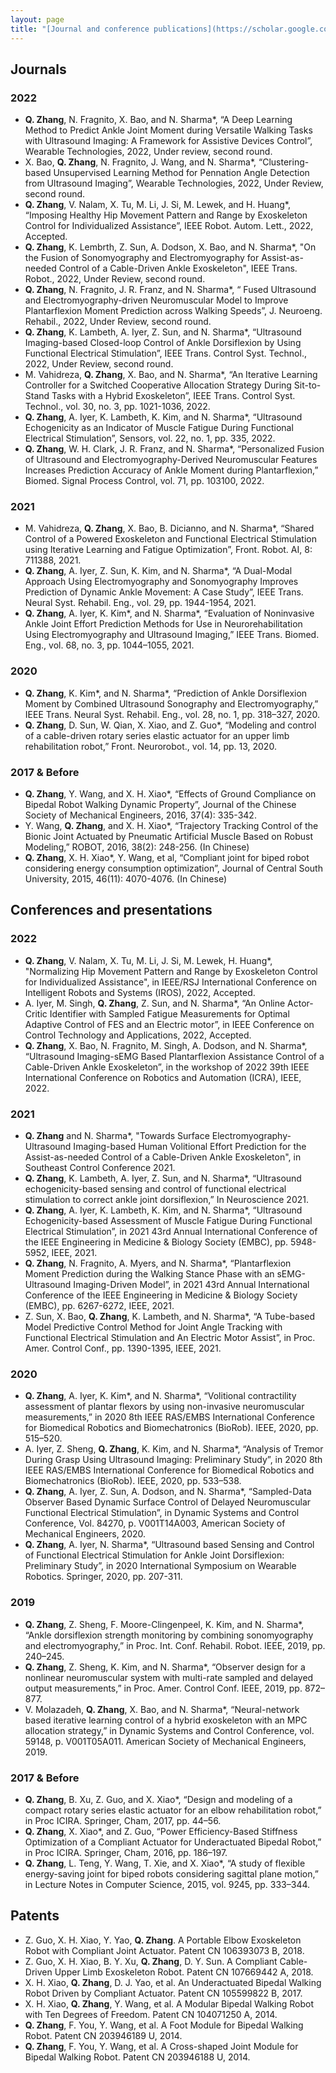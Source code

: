 ```yaml
---
layout: page
title: "[Journal and conference publications](https://scholar.google.com/citations?user=FczBCGAAAAAJ&hl=en)"
---
```

## Journals
### 2022
- **Q. Zhang**, N. Fragnito, X. Bao, and N. Sharma*, “A Deep Learning Method to Predict Ankle Joint Moment during Versatile Walking Tasks with Ultrasound Imaging: A Framework for Assistive Devices Control”, Wearable Technologies, 2022, Under review, second round.  
- X. Bao, **Q. Zhang**, N. Fragnito, J. Wang, and N. Sharma*, “Clustering-based Unsupervised Learning Method for Pennation Angle Detection from Ultrasound Imaging”, Wearable Technologies, 2022, Under Review, second round. 
- **Q. Zhang**, V. Nalam, X. Tu, M. Li, J. Si, M. Lewek, and H. Huang*, “Imposing Healthy Hip Movement Pattern and Range by Exoskeleton Control for Individualized Assistance”, IEEE Robot. Autom. Lett., 2022, Accepted.
- **Q. Zhang**, K. Lembrth, Z. Sun, A. Dodson, X. Bao, and N. Sharma*, "On the Fusion of Sonomyography and Electromyography for Assist-as-needed Control of a Cable-Driven Ankle Exoskeleton", IEEE Trans. Robot., 2022, Under Review, second round.
- **Q. Zhang**, N. Fragnito, J. R. Franz, and N. Sharma*, “ Fused Ultrasound and Electromyography-driven Neuromuscular Model to Improve Plantarflexion Moment Prediction across Walking Speeds”, J. Neuroeng. Rehabil., 2022, Under Review, second round.
- **Q. Zhang**, K. Lambeth, A. Iyer, Z. Sun, and N. Sharma*, “Ultrasound Imaging-based Closed-loop Control of Ankle Dorsiflexion by Using Functional Electrical Stimulation”, IEEE Trans. Control Syst. Technol., 2022, Under Review, second round.
- M. Vahidreza, **Q. Zhang**, X. Bao, and N. Sharma*, “An Iterative Learning Controller for a Switched Cooperative Allocation Strategy During Sit-to-Stand Tasks with a Hybrid Exoskeleton”, IEEE Trans. Control Syst. Technol., vol. 30, no. 3, pp. 1021-1036, 2022.
- **Q. Zhang**, A. Iyer, K. Lambeth, K. Kim, and N. Sharma*, “Ultrasound Echogenicity as an Indicator of Muscle Fatigue During Functional Electrical Stimulation”, Sensors, vol. 22, no. 1, pp. 335, 2022.
- **Q. Zhang**, W. H. Clark, J. R. Franz, and N. Sharma*, “Personalized Fusion of Ultrasound and Electromyography-Derived Neuromuscular Features Increases Prediction Accuracy of Ankle Moment during Plantarflexion,” Biomed. Signal Process Control, vol. 71, pp. 103100, 2022.
### 2021
- M. Vahidreza, **Q. Zhang**, X. Bao, B. Dicianno, and N. Sharma*, “Shared Control of a Powered Exoskeleton and Functional Electrical Stimulation using Iterative Learning and Fatigue Optimization”, Front. Robot. AI, 8: 711388, 2021.
- **Q. Zhang**, A. Iyer, Z. Sun, K. Kim, and N. Sharma*, “A Dual-Modal Approach Using Electromyography and Sonomyography Improves Prediction of Dynamic Ankle Movement: A Case Study”, IEEE Trans. Neural Syst. Rehabil. Eng., vol. 29, pp. 1944-1954, 2021.
- **Q. Zhang**, A. Iyer, K. Kim*, and N. Sharma*, “Evaluation of Noninvasive Ankle Joint Effort Prediction Methods for Use in Neurorehabilitation Using Electromyography and Ultrasound Imaging,” IEEE Trans. Biomed. Eng., vol. 68, no. 3, pp. 1044–1055, 2021.
### 2020
- **Q. Zhang**, K. Kim*, and N. Sharma*, “Prediction of Ankle Dorsiflexion Moment by Combined Ultrasound Sonography and Electromyography,” IEEE Trans. Neural Syst. Rehabil. Eng., vol. 28, no. 1, pp. 318–327, 2020.
- **Q. Zhang**, D. Sun, W. Qian, X. Xiao, and Z. Guo*, “Modeling and control of a cable-driven rotary series elastic actuator for an upper limb rehabilitation robot,” Front. Neurorobot., vol. 14, pp. 13, 2020.
### 2017 & Before
- **Q. Zhang**, Y. Wang, and X. H. Xiao*, “Effects of Ground Compliance on Bipedal Robot Walking Dynamic Property”, Journal of the Chinese Society of Mechanical Engineers, 2016, 37(4): 335-342.
-	Y. Wang, **Q. Zhang**, and X. H. Xiao*, “Trajectory Tracking Control of the Bionic Joint Actuated by Pneumatic Artificial Muscle Based on Robust Modeling,” ROBOT, 2016, 38(2): 248-256. (In Chinese)
-	**Q. Zhang**, X. H. Xiao*, Y. Wang, et al, “Compliant joint for biped robot considering energy consumption optimization”, Journal of Central South University, 2015, 46(11): 4070-4076. (In Chinese)

## Conferences and presentations
### 2022
- **Q. Zhang**, V. Nalam, X. Tu, M. Li, J. Si, M. Lewek, H. Huang*, "Normalizing Hip Movement Pattern and Range by Exoskeleton Control for Individualized Assistance", in IEEE/RSJ International Conference on Intelligent Robots and Systems (IROS), 2022, Accepted.
- A. Iyer, M. Singh, **Q. Zhang**, Z. Sun, and N. Sharma*, “An Online Actor-Critic Identifier with Sampled Fatigue Measurements for Optimal Adaptive Control of FES and an Electric motor”, in IEEE Conference on Control Technology and Applications, 2022, Accepted.
- **Q. Zhang**, X. Bao, N. Fragnito, M. Singh, A. Dodson, and N. Sharma*, “Ultrasound Imaging-sEMG Based Plantarflexion Assistance Control of a Cable-Driven Ankle Exoskeleton”, in the workshop of 2022 39th IEEE International Conference on Robotics and Automation (ICRA), IEEE, 2022.
### 2021
- **Q. Zhang** and N. Sharma*, "Towards Surface Electromyography-Ultrasound Imaging-based Human Volitional Effort Prediction for the Assist-as-needed Control of a Cable-Driven Ankle Exoskeleton", in Southeast Control Conference 2021. 
- **Q. Zhang**, K. Lambeth, A. Iyer, Z. Sun, and N. Sharma*, “Ultrasound echogenicity-based sensing and control of functional electrical stimulation to correct ankle joint dorsiflexion,” In Neuroscience 2021.
- **Q. Zhang**, A. Iyer, K. Lambeth, K. Kim, and N. Sharma*, “Ultrasound Echogenicity-based Assessment of Muscle Fatigue During Functional Electrical Stimulation”, in 2021 43rd Annual International Conference of the IEEE Engineering in Medicine & Biology Society (EMBC), pp. 5948-5952, IEEE, 2021.
- **Q. Zhang**, N. Fragnito, A. Myers, and N. Sharma*, “Plantarflexion Moment Prediction during the Walking Stance Phase with an sEMG-Ultrasound Imaging-Driven Model”, in 2021 43rd Annual International Conference of the IEEE Engineering in Medicine & Biology Society (EMBC), pp. 6267-6272, IEEE, 2021.
- Z. Sun, X. Bao, **Q. Zhang**, K. Lambeth, and N. Sharma*, “A Tube-based Model Predictive Control Method for Joint Angle Tracking with Functional Electrical Stimulation and An Electric Motor Assist”, in Proc. Amer. Control Conf., pp. 1390-1395, IEEE, 2021.
### 2020
- **Q. Zhang**, A. Iyer, K. Kim*, and N. Sharma*, “Volitional contractility assessment of plantar flexors by using non-invasive neuromuscular measurements,” in 2020 8th IEEE RAS/EMBS International Conference for Biomedical Robotics and Biomechatronics (BioRob). IEEE, 2020, pp. 515–520.
- A. Iyer, Z. Sheng, **Q. Zhang**, K. Kim, and N. Sharma*, “Analysis of Tremor During Grasp Using Ultrasound Imaging: Preliminary Study”, in 2020 8th IEEE RAS/EMBS International Conference for Biomedical Robotics and Biomechatronics (BioRob). IEEE, 2020, pp. 533–538.
- **Q. Zhang**, A. Iyer, Z. Sun, A. Dodson, and N. Sharma*, “Sampled-Data Observer Based Dynamic Surface Control of Delayed Neuromuscular Functional Electrical Stimulation”, in Dynamic Systems and Control Conference, Vol. 84270, p. V001T14A003, American Society of Mechanical Engineers, 2020. 
- **Q. Zhang**, A. Iyer, N. Sharma*, “Ultrasound based Sensing and Control of Functional Electrical Stimulation for Ankle Joint Dorsiflexion: Preliminary Study”, in 2020 International Symposium on Wearable Robotics. Springer, 2020, pp. 207-311.
### 2019
- **Q. Zhang**, Z. Sheng, F. Moore-Clingenpeel, K. Kim, and N. Sharma*, “Ankle dorsiflexion strength monitoring by combining sonomyography and electromyography,” in Proc. Int. Conf. Rehabil. Robot. IEEE, 2019, pp. 240–245.
- **Q. Zhang**, Z. Sheng, K. Kim, and N. Sharma*, “Observer design for a nonlinear neuromuscular system with multi-rate sampled and delayed output measurements,” in Proc. Amer. Control Conf. IEEE, 2019, pp. 872–877.
- V. Molazadeh, **Q. Zhang**, X. Bao, and N. Sharma*, “Neural-network based iterative learning control of a hybrid exoskeleton with an MPC allocation strategy,” in Dynamic Systems and Control Conference, vol. 59148, p. V001T05A011. American Society of Mechanical Engineers, 2019.
### 2017 & Before
- **Q. Zhang**, B. Xu, Z. Guo, and X. Xiao*, “Design and modeling of a compact rotary series elastic actuator for an elbow rehabilitation robot,” in Proc ICIRA. Springer, Cham, 2017, pp. 44–56.
- **Q. Zhang**, X. Xiao*, and Z. Guo, “Power Efficiency-Based Stiffness Optimization of a Compliant Actuator for Underactuated Bipedal Robot,” in Proc ICIRA. Springer, Cham, 2016, pp. 186–197.
- **Q. Zhang**, L. Teng, Y. Wang, T. Xie, and X. Xiao*, “A study of flexible energy-saving joint for biped robots considering sagittal plane motion,” in Lecture Notes in Computer Science, 2015, vol. 9245, pp. 333–344.

## Patents
- Z. Guo, X. H. Xiao, Y. Yao, **Q. Zhang**. A Portable Elbow Exoskeleton Robot with Compliant Joint Actuator. Patent CN 106393073 B, 2018. 
- Z. Guo, X. H. Xiao, B. Y. Xu, **Q. Zhang**, D. Y. Sun. A Compliant Cable-Driven Upper Limb Exoskeleton Robot. Patent CN 107669442 A, 2018.
- X. H. Xiao, **Q. Zhang**, D. J. Yao, et al. An Underactuated Bipedal Walking Robot Driven by Compliant Actuator. Patent CN 105599822 B, 2017.
- X. H. Xiao, **Q. Zhang**, Y. Wang, et al. A Modular Bipedal Walking Robot with Ten Degrees of Freedom. Patent CN 104071250 A, 2014. 
- **Q. Zhang**, F. You, Y. Wang, et al. A Foot Module for Bipedal Walking Robot. Patent CN 203946189 U, 2014.
- **Q. Zhang**, F. You, Y. Wang, et al. A Cross-shaped Joint Module for Bipedal Walking Robot. Patent CN 203946188 U, 2014.
